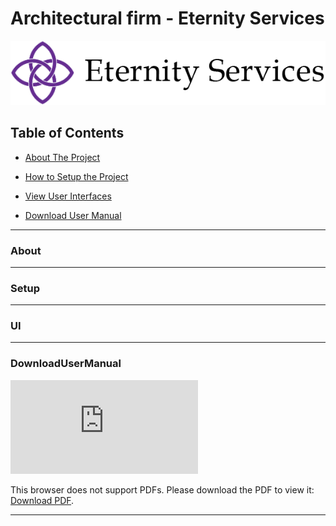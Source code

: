 # Architectural firm - Eternity Services

![alt text](https://github.com/JarrydLeePatel/SP300-Eternity-Services-Ordo/blob/master/ordo/SP300/Images/logo%20ES.png)

## Table of Contents  

* [About The Project](#About) 
<a name="About"/>

* [How to Setup the Project](#Setup) 
<a name="Setup"/>

* [View User Interfaces](#UI) 
<a name="UI"/>

* [Download User Manual](#DownloadUserManual) 
<a name="DownloadUserManual"/>

---

### About
---

### Setup
---

### UI
---

### DownloadUserManual

<object data="https://github.com/JarrydLeePatel/SP300-Eternity-Services-Ordo/blob/master/User%20Manual%20Group%20Pomegranate.pdf" type="application/pdf" width="700px" height="700px">
    <embed src="https://github.com/JarrydLeePatel/SP300-Eternity-Services-Ordo/blob/master/User%20Manual%20Group%20Pomegranate.pdf">
        <p>This browser does not support PDFs. Please download the PDF to view it: <a href="http://yoursite.com/the.pdf">Download PDF</a>.</p>
    </embed>
</object>

---
